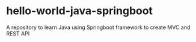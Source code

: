 # hello-world-java-springboot
A repository to learn Java using Springboot framework to create MVC and REST API
